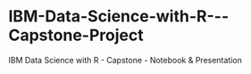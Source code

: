 # IBM-Data-Science-with-R---Capstone-Project
IBM Data Science with R - Capstone - Notebook &amp; Presentation
